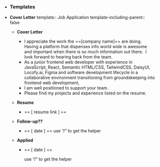 - ### Templates

- **Cover Letter**
  template::  Job Application
  template-including-parent:: false
	
	- **Cover Letter**
		- I appreciate the work the ==[company name]== are doing. Having a platform that dispenses info world wide is awesome and important when there is so much information out there.  I look forward to hearing back from the team.
		- As a junior frontend web developer with experience in JavaScript, React, Semantic HTML/CSS, TailwindCSS, DaisyUI, Locofy.ai, Figma and software development lifecycle in a collaborative environment transitioning from groundskeeping into frontend web development,
		- I am well positioned to support your team.
		- Please find my projects and experience listed on the resume.
		
	- **Resume**
		
		- == [ resume link ] == 
		
	- **Follow-up??**
		
		- == [ date ] ==
		  use “/” to get the helper
		
	- **Applied**
		
		- == [ date ] ==
		
		  use “/” to get the helper
		
		  